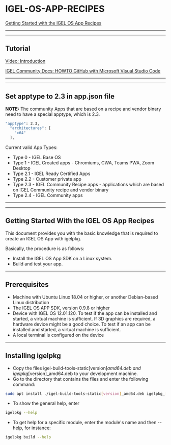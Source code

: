# IGEL-OS-APP-RECIPES

[Getting Started with the IGEL OS App Recipes](utils/Getting-Started-with-the-IGEL-OS-App-Recipes.pdf)

-----

-----

## Tutorial

[Video: Introduction](utils/videos/01-HOWTO-Introduction.mp4?raw=true)

[IGEL Community Docs: HOWTO GitHub with Microsoft Visual Studio Code](https://igel-community.github.io/IGEL-Docs-v02/Docs/HOWTO-GitHub-with-VS-Code/)


-----

-----

##  Set apptype to 2.3 in app.json file

**NOTE:** The community Apps that are based on a recipe and vendor binary need to have a special apptype, which is 2.3.

```bash linenums="1"
"apptype": 2.3,
  "architectures": [
    "x64"
  ],
```

Current valid App Types:

- Type 0 - IGEL Base OS
- Type 1 - IGEL Created apps - Chromiums, CWA, Teams PWA, Zoom Desktop
- Type 2.1 - IGEL Ready Certified Apps
- Type 2.2 - Customer private app
- Type 2.3 - IGEL Community Recipe apps - applications which are based on IGEL Community recipe and vendor binary
- Type 2.4 - IGEL Community apps

-----

-----

## Getting Started With the IGEL OS App Recipes

This document provides you with the basic knowledge that is required to create an IGEL OS App with igelpkg.

Basically, the procedure is as follows:

- Install the IGEL OS App SDK on a Linux system.
- Build and test your app.

-----

## Prerequisites

- Machine with Ubuntu Linux 18.04 or higher, or another Debian-based Linux distribution
- The IGEL OS APP SDK, version 0.9.8 or higher
- Device with IGEL OS 12.01.120. To test if the app can be installed and started, a virtual machine is sufficient. If 3D graphics are required, a hardware device might be a good choice. To test if an app can be installed and started, a virtual machine is sufficient.
- A local terminal is configured on the device

-----

## Installing igelpkg

- Copy the files igel-build-tools-static[version]_amd64.deb and igelpkg_[version]_amd64.deb to your development machine.
- Go to the directory that contains the files and enter the following command:

```bash linenums="1"
sudo apt install ./igel-build-tools-static[version]_amd64.deb igelpkg_[version]_amd64.deb
```

- To show the general help, enter

```bash linenums="1"
igelpkg --help
```

- To get help for a specific module, enter the module's name and then --help, for instance:

```bash linenums="1"
igelpkg build --help
```